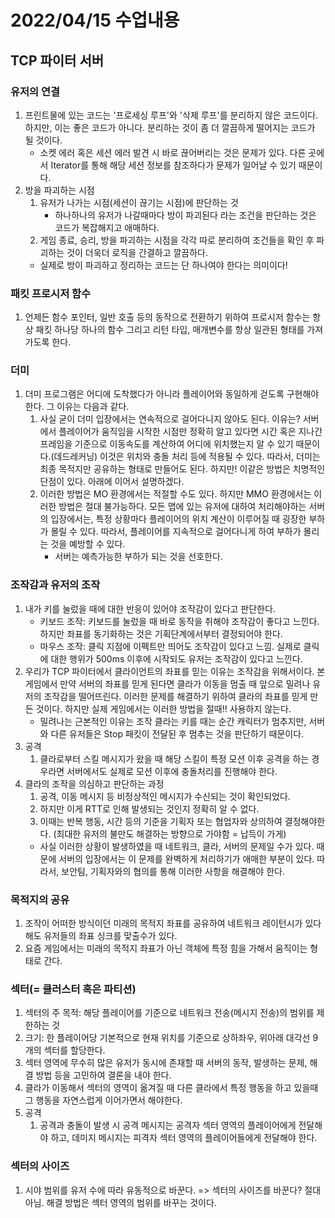 # 2022/04/15 수업내용
## TCP 파이터 서버
### 유저의 연결
1. 프린트물에 있는 코드는 '프로세싱 루프'와 '삭제 루프'를 분리하지 않은 코드이다. 하지만, 이는 좋은 코드가 아니다. 분리하는 것이 좀 더 깔끔하게 떨어지는 코드가 될 것이다.
    * 소켓 에러 혹은 세션 에러 발견 시 바로 끊어버리는 것은 문제가 있다. 다른 곳에서 Iterator를 통해 해당 세션 정보를 참조하다가 문제가 일어날 수 있기 때문이다.
2. 방을 파괴하는 시점
    1) 유저가 나가는 시점(세션이 끊기는 시점)에 판단하는 것
        * 하나하나의 유저가 나갈때마다 방이 파괴된다 라는 조건을 판단하는 것은 코드가 복잡해지고 애매하다.
    2) 게임 종료, 승리, 방을 파괴하는 시점을 각각 따로 분리하여 조건들을 확인 후 파괴하는 것이 더욱더 로직을 간결하고 깔끔하다.
      * 실제로 방이 파괴하고 정리하는 코드는 단 하나여야 한다는 의미이다!

### 패킷 프로시저 함수
1. 언제든 함수 포인터, 일반 호출 등의 동작으로 전환하기 위하여 프로시저 함수는 항상 패킷 하나당 하나의 함수 그리고 리턴 타입, 매개변수를 항상 일관된 형태를 가져가도록 한다.

### 더미
1. 더미 프로그램은 어디에 도착했다가 아니라 플레이어와 동일하게 걷도록 구현해야 한다. 그 이유는 다음과 같다.
    1) 사실 굳이 더미 입장에서는 연속적으로 걸어다니지 않아도 된다. 이유는? 서버에서 플레이어가 움직임을 시작한 시점만 정확히 알고 있다면 시간 혹은 지나간 프레임을 기준으로 이동속도를 계산하여 어디에 위치했는지 알 수 있기 때문이다.(데드레커닝) 이것은 위치와 충돌 처리 등에 적용될 수 있다. 따라서, 더미는 최종 목적지만 공유하는 형태로 만들어도 된다. 하지만! 이같은 방법은 치명적인 단점이 있다. 아래에 이어서 설명하겠다.
    2) 이러한 방법은 MO 환경에서는 적절할 수도 있다. 하지만 MMO 환경에서는 이러한 방법은 절대 불가능하다. 모든 맵에 있는 유저에 대하여 처리해야하는 서버의 입장에서는, 특정 상황마다 플레이어의 위치 계산이 이루어질 때 굉장한 부하가 몰릴 수 있다. 따라서, 플레이어를 지속적으로 걸어다니게 하여 부하가 몰리는 것을 예방할 수 있다.
       * 서버는 예측가능한 부하가 되는 것을 선호한다. 

### 조작감과 유저의 조작
1. 내가 키를 눌렀을 때에 대한 반응이 있어야 조작감이 있다고 판단한다.
    * 키보드 조작: 키보드를 눌렀을 때 바로 동작을 취해야 조작감이 좋다고 느낀다. 하지만 좌표를 동기화하는 것은 기획단계에서부터 결정되어야 한다.
    * 마우스 조작: 클릭 지점에 이펙트만 띄어도 조작감이 있다고 느낌. 실제로 클릭에 대한 행위가 500ms 이후에 시작되도 유저는 조작감이 있다고 느낀다.
2. 우리가 TCP 파이터에서 클라이언트의 좌표를 믿는 이유는 조작감을 위해서이다. 본 게임에서 만약 서버의 좌표를 믿게 된다면 클라가 이동을 멈출 때 앞으로 밀려나 유저의 조작감을 떨어뜨린다. 이러한 문제를 해결하기 위하여 클라의 좌표를 믿게 만든 것이다. 하지만 실제 게임에서는 이러한 방법을 절때!! 사용하지 않는다.
    * 밀려나는 근본적인 이유는 조작 클라는 키를 때는 순간 캐릭터가 멈추지만, 서버와 다른 유저들은 Stop 패킷이 전달된 후 멈추는 것을 판단하기 때문이다.
3. 공격
    1) 클라로부터 스킬 메시지가 왔을 때 해당 스킬이 특정 모션 이후 공격을 하는 경우라면 서버에서도 실제로 모션 이후에 충돌처리를 진행해야 한다.
4. 클라의 조작을 의심하고 판단하는 과정
    1) 공격, 이동 메시지 등 비정상적인 메시지가 수신되는 것이 확인되었다.
    2) 하지만 이게 RTT로 인해 발생되는 것인지 정확히 알 수 없다.
    3) 이때는 반복 행동, 시간 등의 기준을 기획자 또는 협업자와 상의하여 결정해야한다. (최대한 유저의 불만도 해결하는 방향으로 가야함 = 납득이 가게)
    * 사실 이러한 상황이 발생하였을 때 네트워크, 클라, 서버의 문제일 수가 있다. 때문에 서버의 입장에서는 이 문제를 완벽하게 처리하기가 애매한 부분이 있다. 따라서, 보안팀, 기획자와의 협의를 통해 이러한 사항을 해결해야 한다.

### 목적지의 공유
1. 조작이 어떠한 방식이던 미래의 목적지 좌표를 공유하여 네트워크 레이턴시가 있다해도 유저들의 좌표 싱크를 맞출수가 있다.
2. 요즘 게임에서는 미래의 목적지 좌표가 아닌 객체에 특정 힘을 가해서 움직이는 형태로 간다.

### 섹터(= 클러스터 혹은 파티션)
1. 섹터의 주 목적: 해당 플레이어를 기준으로 네트워크 전송(메시지 전송)의 범위를 제한하는 것
2. 크기: 한 플레이어당 기본적으로 현재 위치를 기준으로 상하좌우, 위아래 대각선 9개의 섹터를 할당한다.
3. 섹터 영역에 무수히 많은 유저가 동시에 존재할 때 서버의 동작, 발생하는 문제, 해결 방법 등을 고민하여 결론을 내야 한다.
4. 클라가 이동해서 섹터의 영역이 옮겨질 때 다른 클라에서 특정 행동을 하고 있을때 그 행동을 자연스럽게 이어가면서 해야한다.
5. 공격
   1) 공격과 충돌이 발생 시 공격 메시지는 공격자 섹터 영역의 플레이어에게 전달해야 하고, 데미지 메시지는 피격자 섹터 영역의 플레이어들에게 전달해야 한다.

### 섹터의 사이즈
1. 시야 범위를 유저 수에 따라 유동적으로 바꾼다. => 섹터의 사이즈를 바꾼다? 절대 아님. 해결 방법은 섹터 영역의 범위를 바꾸는 것이다.
